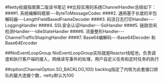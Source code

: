 #Netty权威指南第二版读书笔记
##比较实用的系统ChannelHandler总结如下：
####1. 系统编解码框架---ByteToMessageCodec
####2. 通用基于长度的半包解码器---LengthFieldBasedFrameDecoder
####3. 码流日志打印Handler---LoggingHandler
####4. SSL安全认证Handler---SslHandler
####5. 链路空闲检测Handler---IdleStateHandler
####6. 流量整形Handler---ChannelTrafficShapingHandler
####7. Base64编解码---Base64Decoder 和 Base64Encoder

##NioEventLoopGroup
NioEventLoopGroup实际就是Reactor线程池，负责调度和执行客户端的接入，网络读写事件的处理，用户自定义任务和定时任务的执行

##option(ChannelOption.SO_BACKLOG,100)
backlog指定了内核为此套接口排队的最大连接个数，netty默认为100